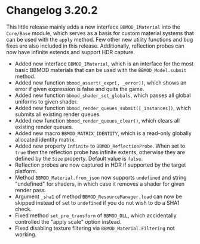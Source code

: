 # Changelog 3.20.2
This little release mainly adds a new interface `BBMOD_IMaterial` into the `Core/Base` module, which serves as a basis for custom material systems that can be used with the `apply` method. Few other new utility functions and bug fixes are also included in this release. Additionally, reflection probes can now have infinite extends and support HDR capture.

* Added new interface `BBMOD_IMaterial`, which is an interface for the most basic BBMOD materials that can be used with the `BBMOD_Model.submit` method.
* Added new function `bbmod_assert(_expr[, _error])`, which shows an error if given expression is false and quits the game.
* Added new function `bbmod_shader_set_globals`, which passes all global uniforms to given shader.
* Added new function `bbmod_render_queues_submit([_instances])`, which submits all existing render queues.
* Added new function `bbmod_render_queues_clear()`, which clears all existing render queues.
* Added new macro `BBMOD_MATRIX_IDENTITY`, which is a read-only globally allocated identity matrix.
* Added new property `Infinite` to `BBMOD_ReflectionProbe`. When set to `true` then the reflection probe has infinite extents, otherwise they are defined by the `Size` property. Default value is `false`.
* Reflection probes are now captured in HDR if supported by the target platform.
* Method `BBMOD_Material.from_json` now supports `undefined` and string "undefined" for shaders, in which case it removes a shader for given render pass.
* Argument `_sha1` of method `BBMOD_ResourceManager.load` can now be skipped instead of set to `undefined` if you do not wish to do a SHA1 check.
* Fixed method `set_pre_transform` of `BBMOD_DLL`, which accidentally controlled the "apply scale" option instead.
* Fixed disabling texture filtering via `BBMOD_Material.Filtering` not working.
